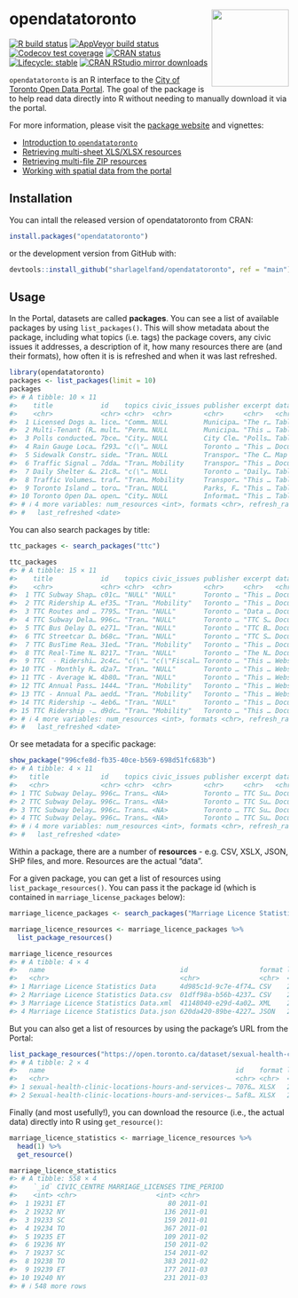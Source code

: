 
<!-- README.md is generated from README.Rmd. Please edit that file -->

# opendatatoronto <img src="man/figures/logo.png" align="right" height="139" />

<!-- badges: start -->

[![R build
status](https://github.com/sharlagelfand/opendatatoronto/workflows/R-CMD-check/badge.svg)](https://github.com/sharlagelfand/opendatatoronto/actions)
[![AppVeyor build
status](https://ci.appveyor.com/api/projects/status/github/sharlagelfand/opendatatoronto?branch=main&svg=true)](https://ci.appveyor.com/project/sharlagelfand/opendatatoronto)
[![Codecov test
coverage](https://codecov.io/gh/sharlagelfand/opendatatoronto/branch/main/graph/badge.svg)](https://app.codecov.io/gh/sharlagelfand/opendatatoronto?branch=main)
[![CRAN
status](https://www.r-pkg.org/badges/version/opendatatoronto)](https://cran.r-project.org/package=opendatatoronto)
[![Lifecycle:
stable](https://img.shields.io/badge/lifecycle-stable-brightgreen.svg)](https://lifecycle.r-lib.org/articles/stages.html#stable)
[![CRAN RStudio mirror
downloads](https://cranlogs.r-pkg.org/badges/grand-total/opendatatoronto?color=blue)](https://r-pkg.org/pkg/opendatatoronto)
<!-- badges: end -->

`opendatatoronto` is an R interface to the [City of Toronto Open Data
Portal](https://open.toronto.ca/). The goal of the package is to help
read data directly into R without needing to manually download it via
the portal.

For more information, please visit the [package
website](https://sharlagelfand.github.io/opendatatoronto/) and
vignettes:

- [Introduction to
  `opendatatoronto`](https://sharlagelfand.github.io/opendatatoronto/articles/opendatatoronto.html)
- [Retrieving multi-sheet XLS/XLSX
  resources](https://sharlagelfand.github.io/opendatatoronto/articles/articles/multisheet_resources.html)
- [Retrieving multi-file ZIP
  resources](https://sharlagelfand.github.io/opendatatoronto/articles/articles/multifile_zip_resources.html)
- [Working with spatial data from the
  portal](https://sharlagelfand.github.io/opendatatoronto/articles/articles/spatial_data.html)

## Installation

You can intall the released version of opendatatoronto from CRAN:

``` r
install.packages("opendatatoronto")
```

or the development version from GitHub with:

``` r
devtools::install_github("sharlagelfand/opendatatoronto", ref = "main")
```

## Usage

In the Portal, datasets are called **packages**. You can see a list of
available packages by using `list_packages()`. This will show metadata
about the package, including what topics (i.e. tags) the package covers,
any civic issues it addresses, a description of it, how many resources
there are (and their formats), how often it is is refreshed and when it
was last refreshed.

``` r
library(opendatatoronto)
packages <- list_packages(limit = 10)
packages
#> # A tibble: 10 × 11
#>    title            id    topics civic_issues publisher excerpt dataset_category
#>    <chr>            <chr> <chr>  <chr>        <chr>     <chr>   <chr>           
#>  1 Licensed Dogs a… lice… "Comm… NULL         Municipa… "The r… Table           
#>  2 Multi-Tenant (R… mult… "Perm… NULL         Municipa… "This … Table           
#>  3 Polls conducted… 7bce… "City… NULL         City Cle… "Polls… Table           
#>  4 Rain Gauge Loca… f293… "c(\"… NULL         Toronto … "This … Document        
#>  5 Sidewalk Constr… side… "Tran… NULL         Transpor… "The C… Map             
#>  6 Traffic Signal … 7dda… "Tran… Mobility     Transpor… "This … Document        
#>  7 Daily Shelter &… 21c8… "c(\"… NULL         Toronto … "Daily… Table           
#>  8 Traffic Volumes… traf… "Tran… Mobility     Transpor… "This … Table           
#>  9 Toronto Island … toro… "Tran… NULL         Parks, F… "This … Table           
#> 10 Toronto Open Da… open… "City… NULL         Informat… "This … Table           
#> # ℹ 4 more variables: num_resources <int>, formats <chr>, refresh_rate <chr>,
#> #   last_refreshed <date>
```

You can also search packages by title:

``` r
ttc_packages <- search_packages("ttc")

ttc_packages
#> # A tibble: 15 × 11
#>    title            id    topics civic_issues publisher excerpt dataset_category
#>    <chr>            <chr> <chr>  <chr>        <chr>     <chr>   <chr>           
#>  1 TTC Subway Shap… c01c… "NULL" "NULL"       Toronto … "This … Document        
#>  2 TTC Ridership A… ef35… "Tran… "Mobility"   Toronto … "This … Document        
#>  3 TTC Routes and … 7795… "Tran… "NULL"       Toronto … "Data … Document        
#>  4 TTC Subway Dela… 996c… "Tran… "NULL"       Toronto … "TTC S… Document        
#>  5 TTC Bus Delay D… e271… "Tran… "NULL"       Toronto … "TTC B… Document        
#>  6 TTC Streetcar D… b68c… "Tran… "NULL"       Toronto … "TTC S… Document        
#>  7 TTC BusTime Rea… 31ed… "Tran… "Mobility"   Toronto … "This … Document        
#>  8 TTC Real-Time N… 8217… "Tran… "NULL"       Toronto … "The N… Document        
#>  9 TTC  - Ridershi… 2c4c… "c(\"… "c(\"Fiscal… Toronto … "This … Website         
#> 10 TTC - Monthly R… d2a7… "Tran… "NULL"       Toronto … "This … Website         
#> 11 TTC - Average W… 4b80… "Tran… "NULL"       Toronto … "This … Website         
#> 12 TTC Annual Pass… 1444… "Tran… "Mobility"   Toronto … "This … Website         
#> 13 TTC - Annual Pa… aedd… "Tran… "Mobility"   Toronto … "This … Website         
#> 14 TTC Ridership -… 4eb6… "Tran… "NULL"       Toronto … "This … Document        
#> 15 TTC Ridership -… d9dc… "Tran… "Mobility"   Toronto … "This … Document        
#> # ℹ 4 more variables: num_resources <int>, formats <chr>, refresh_rate <chr>,
#> #   last_refreshed <date>
```

Or see metadata for a specific package:

``` r
show_package("996cfe8d-fb35-40ce-b569-698d51fc683b")
#> # A tibble: 4 × 11
#>   title             id    topics civic_issues publisher excerpt dataset_category
#>   <chr>             <chr> <chr>  <chr>        <chr>     <chr>   <chr>           
#> 1 TTC Subway Delay… 996c… Trans… <NA>         Toronto … TTC Su… Document        
#> 2 TTC Subway Delay… 996c… Trans… <NA>         Toronto … TTC Su… Document        
#> 3 TTC Subway Delay… 996c… Trans… <NA>         Toronto … TTC Su… Document        
#> 4 TTC Subway Delay… 996c… Trans… <NA>         Toronto … TTC Su… Document        
#> # ℹ 4 more variables: num_resources <int>, formats <chr>, refresh_rate <chr>,
#> #   last_refreshed <date>
```

Within a package, there are a number of **resources** - e.g. CSV, XSLX,
JSON, SHP files, and more. Resources are the actual “data”.

For a given package, you can get a list of resources using
`list_package_resources()`. You can pass it the package id (which is
contained in `marriage_license_packages` below):

``` r
marriage_licence_packages <- search_packages("Marriage Licence Statistics")

marriage_licence_resources <- marriage_licence_packages %>%
  list_package_resources()

marriage_licence_resources
#> # A tibble: 4 × 4
#>   name                                  id                  format last_modified
#>   <chr>                                 <chr>               <chr>  <date>       
#> 1 Marriage Licence Statistics Data      4d985c1d-9c7e-4f74… CSV    2025-04-01   
#> 2 Marriage Licence Statistics Data.csv  01dff98a-b56b-4237… CSV    2025-04-01   
#> 3 Marriage Licence Statistics Data.xml  41148040-e29d-4a02… XML    2025-04-01   
#> 4 Marriage Licence Statistics Data.json 620da420-89be-4227… JSON   2025-04-01
```

But you can also get a list of resources by using the package’s URL from
the Portal:

``` r
list_package_resources("https://open.toronto.ca/dataset/sexual-health-clinic-locations-hours-and-services/")
#> # A tibble: 2 × 4
#>   name                                                id    format last_modified
#>   <chr>                                               <chr> <chr>  <date>       
#> 1 sexual-health-clinic-locations-hours-and-services-… 7076… XLSX   2019-08-15   
#> 2 Sexual-health-clinic-locations-hours-and-services-… 5af8… XLSX   2019-08-15
```

Finally (and most usefully!), you can download the resource (i.e., the
actual data) directly into R using `get_resource()`:

``` r
marriage_licence_statistics <- marriage_licence_resources %>%
  head(1) %>%
  get_resource()

marriage_licence_statistics
#> # A tibble: 558 × 4
#>    `_id` CIVIC_CENTRE MARRIAGE_LICENSES TIME_PERIOD
#>    <int> <chr>                    <int> <chr>      
#>  1 19231 ET                          80 2011-01    
#>  2 19232 NY                         136 2011-01    
#>  3 19233 SC                         159 2011-01    
#>  4 19234 TO                         367 2011-01    
#>  5 19235 ET                         109 2011-02    
#>  6 19236 NY                         150 2011-02    
#>  7 19237 SC                         154 2011-02    
#>  8 19238 TO                         383 2011-02    
#>  9 19239 ET                         177 2011-03    
#> 10 19240 NY                         231 2011-03    
#> # ℹ 548 more rows
```
